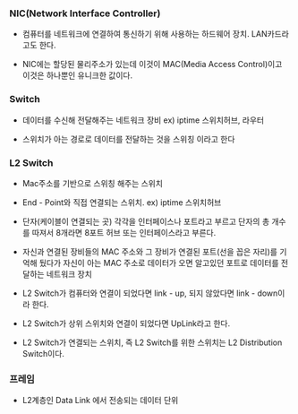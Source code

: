 ### NIC(Network Interface Controller)

* 컴퓨터를 네트워크에 연결하여 통신하기 위해 사용하는 하드웨어 장치. LAN카드라고도 한다.

* NIC에는 할당된 물리주소가 있는데 이것이 MAC(Media Access Control)이고 이것은 하나뿐인 유니크한 값이다.


### Switch

* 데이터를 수신해 전달해주는 네트워크 장비 ex) iptime 스위치허브, 라우터

* 스위치가 아는 경로로 데이터를 전달하는 것을 스위칭 이라고 한다


### L2 Switch

* Mac주소를 기반으로 스위칭 해주는 스위치

* End - Point와 직접 연결되는 스위치. ex) iptime 스위치허브

* 단자(케이블이 연결되는 곳) 각각을 인터페이스나 포트라고 부르고 단자의 총 개수를 따져서 8개라면 8포트 허브 또는 인터페이스라고 부른다.  

* 자신과 연결된 장비들의 MAC 주소와 그 장비가 연결된 포트(선을 꼽은 자리)를 기억해 뒀다가 자신이 아는 MAC 주소로 데이터가 오면 알고있던 포트로 데이터를 전달하는 네트워크 장치

* L2 Switch가 컴퓨터와 연결이 되었다면 link - up, 되지 않았다면 link - down이라 한다.

* L2 Switch가 상위 스위치와 연결이 되었다면 UpLink라고 한다.

* L2 Switch가 연결되는 스위치, 즉 L2 Switch를 위한 스위치는 L2 Distribution Switch이다.


### 프레임

* L2계층인 Data Link 에서 전송되는 데이터 단위

